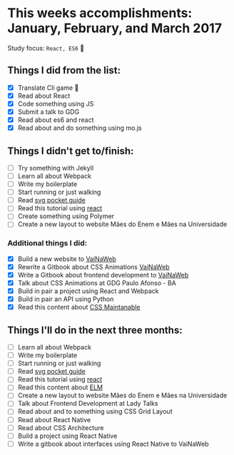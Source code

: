 # This weeks accomplishments: January, February, and March 2017

Study focus: <code>React, ES6</code> :rocket:

## Things I did from the list:

- [x] Translate Cli game :space_invader:
- [x] Read about React
- [x] Code something using JS
- [x] Submit a talk to GDG
- [x] Read about es6 and react
- [x] Read about and do something using mo.js

## Things I didn't get to/finish:

- [ ] Try something with Jekyll
- [ ] Learn all about Webpack
- [ ] Write my boilerplate
- [ ] Start running or just walking
- [ ] Read [svg pocket guide](http://svgpocketguide.com/book/)
- [ ] Read this tutorial using [react](http://codepen.io/anuragasaurus/post/react-basics-making-a-markdown-parser)
- [ ] Create something using Polymer
- [ ] Create a new layout to website Mães do Enem e Mães na Universidade

### Additional things I did:

- [X] Build a new website to [VaiNaWeb](www.vainaweb.com.br)
- [X] Rewrite a Gitbook about CSS Animations [VaiNaWeb](https://www.gitbook.com/book/daliannyvieira/css-animations-pocket-guide/)
- [X] Write a Gitbook about frontend development to [VaiNaWeb](https://www.gitbook.com/book/vainaweb/primeiros-passos-web)
- [X] Talk about CSS Animations at GDG Paulo Afonso - BA
- [x] Build in pair a project using React and Webpack
- [X] Build in pair an API using Python
- [X] Read this content about [CSS Maintanable](http://csssustentavel.com.br/)

## Things I'll do in the next three months:

- [ ] Learn all about Webpack
- [ ] Write my boilerplate
- [ ] Start running or just walking
- [ ] Read [svg pocket guide](http://svgpocketguide.com/book/)
- [ ] Read this tutorial using [react](http://codepen.io/anuragasaurus/post/react-basics-making-a-markdown-parser)
- [ ] Read this content about [ELM](https://css-tricks.com/introduction-elm-architecture-build-first-application)
- [ ] Create a new layout to website Mães do Enem e Mães na Universidade
- [ ] Talk about Frontend Development at Lady Talks
- [ ] Read about and to something using CSS Grid Layout
- [ ] Read about React Native
- [ ] Read about CSS Architecture
- [ ] Build a project using React Native
- [ ] Write a gitbook about interfaces using React Native to VaiNaWeb
